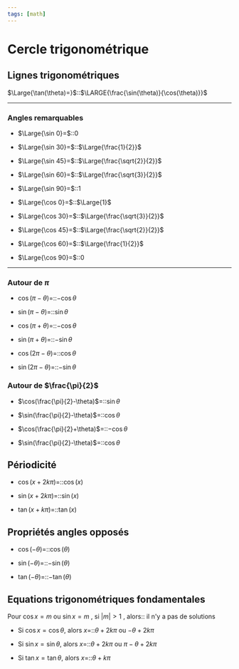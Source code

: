 ```yaml
---
tags: [math] 
---
```

# Cercle trigonométrique
## Lignes trigonométriques

$\Large{\tan(\theta)=}$::$\LARGE{\frac{\sin(\theta)}{\cos(\theta)}}$
<!--SR:!2024-04-04,74,230-->

---

### Angles remarquables

- $\Large{\sin 0}=$::$0$
<!--SR:!2024-03-23,175,230-->
- $\Large{\sin 30}=$::$\Large{\frac{1}{2}}$
<!--SR:!2025-02-11,382,250-->
- $\Large{\sin 45}=$::$\Large{\frac{\sqrt{2}}{2}}$
<!--SR:!2024-10-21,312,250-->
- $\Large{\sin 60}=$::$\Large{\frac{\sqrt{3}}{2}}$
<!--SR:!2025-01-27,369,250-->
- $\Large{\sin 90}=$::$1$
<!--SR:!2024-03-07,175,250-->
- $\Large{\cos 0}=$::$\Large{1}$
<!--SR:!2024-09-11,287,250-->
- $\Large{\cos 30}=$::$\Large{\frac{\sqrt{3}}{2}}$
<!--SR:!2024-04-02,193,250-->
- $\Large{\cos 45}=$::$\Large{\frac{\sqrt{2}}{2}}$
<!--SR:!2024-03-13,180,250-->
- $\Large{\cos 60}=$::$\Large{\frac{1}{2}}$
<!--SR:!2024-11-23,332,250-->
- $\Large{\cos 90}=$::$0$
<!--SR:!2025-02-23,389,250-->

---

### Autour de $\pi$
- $\cos(\pi-\theta)$=::$-\cos\theta$
<!--SR:!2024-08-17,274,250-->
- $\sin(\pi-\theta)$=::$\sin\theta$
<!--SR:!2025-04-04,414,250-->
- $\cos(\pi+\theta)$=::$-\cos\theta$
<!--SR:!2025-04-07,414,250-->
- $\sin(\pi+\theta)$=::$-\sin\theta$
<!--SR:!2024-04-12,202,250-->
- $\cos(2\pi-\theta)$=::$\cos\theta$
<!--SR:!2024-03-11,168,230-->
- $\sin(2\pi-\theta)$=::$-\sin\theta$
<!--SR:!2024-07-23,231,230-->

### Autour de $\frac{\pi}{2}$
- $\cos(\frac{\pi}{2}-\theta)$=::$\sin\theta$
<!--SR:!2024-04-01,177,230-->
- $\sin(\frac{\pi}{2}-\theta)$=::$\cos\theta$
<!--SR:!2024-05-27,128,230-->
- $\cos(\frac{\pi}{2}+\theta)$=::$-\cos\theta$
<!--SR:!2024-03-21,175,230-->
- $\sin(\frac{\pi}{2}-\theta)$=::$\cos\theta$
<!--SR:!2024-05-24,126,230-->
## Périodicité
- $\cos(x+2k\pi)=$::$\cos(x)$
<!--SR:!2025-03-17,399,250-->
- $\sin(x+2k\pi)=$::$\sin(x)$
<!--SR:!2025-02-16,382,250-->
- $\tan(x+k\pi)=$::$\tan(x)$
<!--SR:!2025-04-10,414,250-->
## Propriétés angles opposés
- $\cos(-\theta)=$::$\cos(\theta)$
<!--SR:!2024-04-04,72,230-->
- $\sin(-\theta)=$::$-\sin(\theta)$
<!--SR:!2025-04-03,409,250-->
- $\tan(-\theta)=$::$-\tan(\theta)$
<!--SR:!2025-02-17,382,250-->
## Equations trigonométriques fondamentales
Pour $\cos x=m$ ou $\sin x=m$ , si $|m|>1$ , alors:: il n'y a pas de solutions
<!--SR:!2024-05-28,211,248-->

- Si $\cos x=\cos\theta$, alors $x=$::$\theta+2k\pi$ ou $-\theta+2k\pi$
<!--SR:!2024-04-29,86,208-->
- Si $\sin x=\sin\theta$, alors $x=$::$\theta+2k\pi$ ou $\pi-\theta+2k\pi$
<!--SR:!2024-04-10,80,208-->
- Si $\tan x=\tan\theta$, alors $x=$::$\theta+k\pi$
<!--SR:!2024-03-26,177,248-->